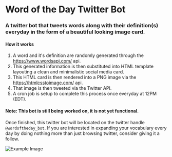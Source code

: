 # Word of the Day Twitter Bot

### A twitter bot that tweets words along with their definition(s) everyday in the form of a beautiful looking image card.

#### How it works
1. A word and it's definition are randomly generated through the https://www.wordsapi.com/ api.
1. This generated information is then substituted into HTML template layouting a clean and minimalistic social media card.
1. This HTML card is then rendered into a PNG image via the https://htmlcsstoimage.com/ api.
1. That image is then tweeted via the Twitter API.
1. A cron job is setup to complete this process once everyday at 12PM (EDT).

#### Note: This bot is still being worked on, it is not yet functional.

Once finished, this twitter bot will be located on the twitter handle `@wordoftheday_bot`. If you are interested in expanding your vocabulary every day by doing nothing more than just browsing twitter, consider giving it a follow.

![Example Image](https://i.imgur.com/ekta7a0.png)